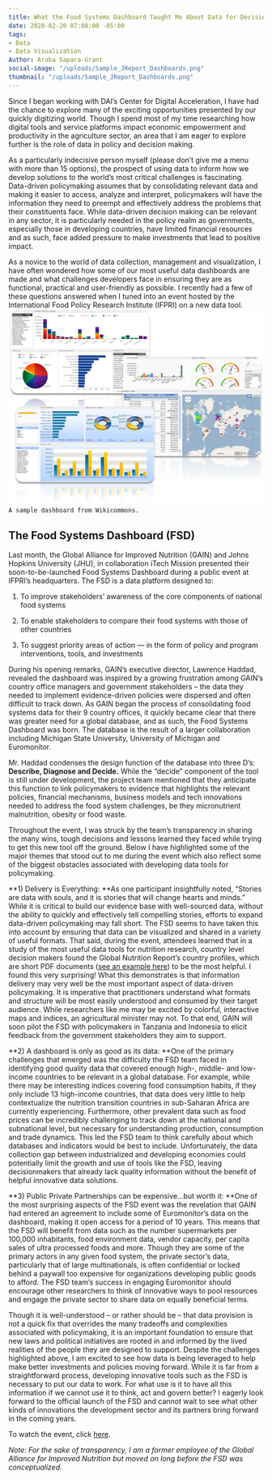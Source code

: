 ```yaml
---
title: What the Food Systems Dashboard Taught Me About Data for Decision Making
date: 2020-02-20 07:08:00 -05:00
tags:
- Data
- Data Visualization
Author: Araba Sapara-Grant
social-image: "/uploads/Sample_JReport_Dashboards.png"
thumbnail: "/uploads/Sample_JReport_Dashboards.png"
---
```


Since I began working with DAI’s Center for Digital Acceleration, I have had the chance to explore many of the exciting opportunities presented by our quickly digitizing world. Though I spend most of my time researching how digital tools and service platforms impact economic empowerment and productivity in the agriculture sector, an area that I am eager to explore further is the role of data in policy and decision making.

<!--more-->
As a particularly indecisive person myself (please don’t give me a menu with more than 15 options), the prospect of using data to inform how we develop solutions to the world’s most critical challenges is fascinating. Data-driven policymaking assumes that by consolidating relevant data and making it easier to access, analyze and interpret, policymakers will have the information they need to preempt and effectively address the problems that their constituents face. While data-driven decision making can be relevant in any sector, it is particularly needed in the policy realm as governments, especially those in developing countries, have limited financial resources and as such, face added pressure to make investments that lead to positive impact.

As a novice to the world of data collection, management and visualization, I have often wondered how some of our most useful data dashboards are made and what challenges developers face in ensuring they are as functional, practical and user-friendly as possible. I recently had a few of these questions answered when I tuned into an event hosted by the International Food Policy Research Institute (IFPRI) on a new data tool.
![Sample_JReport_Dashboards.png](/uploads/Sample_JReport_Dashboards.png)`A sample dashboard from Wikicommons.`

## The Food Systems Dashboard (FSD)

Last month, the Global Alliance for Improved Nutrition (GAIN) and Johns Hopkins University (JHU), in collaboration iTech Mission presented their soon-to-be-launched Food Systems Dashboard during a public event at IFPRI’s headquarters. The FSD is a data platform designed to:

1. To improve stakeholders’ awareness of the core components of national food systems

2. To enable stakeholders to compare their food systems with those of other countries

3. To suggest priority areas of action — in the form of policy and program interventions, tools, and investments

During his opening remarks, GAIN’s executive director, Lawrence Haddad, revealed the dashboard was inspired by a growing frustration among GAIN’s country office managers and government stakeholders – the data they needed to implement evidence-driven policies were dispersed and often difficult to track down. As GAIN began the process of consolidating food systems data for their 9 country offices, it quickly became clear that there was greater need for a global database, and as such, the Food Systems Dashboard was born. The database is the result of a larger collaboration including Michigan State University, University of Michigan and Euromonitor.

Mr. Haddad condenses the design function of the database into three D’s: **Describe, Diagnose and Decide.** While the “decide” component of the tool is still under development, the project team mentioned that they anticipate this function to link policymakers to evidence that highlights the relevant policies, financial mechanisms, business models and tech innovations needed to address the food system challenges, be they micronutrient malnutrition, obesity or food waste.

Throughout the event, I was struck by the team’s transparency in sharing the many wins, tough decisions and lessons learned they faced while trying to get this new tool off the ground. Below I have highlighted some of the major themes that stood out to me during the event which also reflect some of the biggest obstacles associated with developing data tools for policymaking.

**1) Delivery is Everything: **As one participant insightfully noted, “Stories are data with souls, and it is stories that will change hearts and minds.” While it is critical to build our evidence base with well-sourced data, without the ability to quickly and effectively tell compelling stories, efforts to expand data-driven policymaking may fall short. The FSD seems to have taken this into account by ensuring that data can be visualized and shared in a variety of useful formats. That said, during the event, attendees learned that in a study of the most useful data tools for nutrition research, country level decision makers found the Global Nutrition Report’s country profiles, which are short PDF documents ([see an example here](https://globalnutritionreport.org/media/profiles/v2.1/pdfs/ghana.pdf)) to be the most helpful. I found this very surprising! What this demonstrates is that information delivery may very well be the most important aspect of data-driven policymaking. It is imperative that practitioners understand what formats and structure will be most easily understood and consumed by their target audience. While researchers like me may be excited by colorful, interactive maps and indices, an agricultural minister may not. To that end, GAIN will soon pilot the FSD with policymakers in Tanzania and Indonesia to elicit feedback from the government stakeholders they aim to support.

**2) A dashboard is only as good as its data: **One of the primary challenges that emerged was the difficulty the FSD team faced in identifying good quality data that covered enough high-, middle- and low-income countries to be relevant in a global database. For example, while there may be interesting indices covering food consumption habits, if they only include 13 high-income countries, that data does very little to help contextualize the nutrition transition countries in sub-Saharan Africa are currently experiencing. Furthermore, other prevalent data such as food prices can be incredibly challenging to track down at the national and subnational level, but necessary for understanding production, consumption and trade dynamics. This led the FSD team to think carefully about which databases and indicators would be best to include. Unfortunately, the data collection gap between industrialized and developing economies could potentially limit the growth and use of tools like the FSD, leaving decisionmakers that already lack quality information without the benefit of helpful innovative data solutions.

**3) Public Private Partnerships can be expensive…but worth it: **One of the most surprising aspects of the FSD event was the revelation that GAIN had entered an agreement to include some of Euromonitor’s data on the dashboard, making it open access for a period of 10 years. This means that the FSD will benefit from data such as the number supermarkets per 100,000 inhabitants, food environment data, vendor capacity, per capita sales of ultra processed foods and more. Though they are some of the primary actors in any given food system, the private sector’s data, particularly that of large multinationals, is often confidential or locked behind a paywall too expensive for organizations developing public goods to afford. The FSD team’s success in engaging Euromonitor should encourage other researchers to think of innovative ways to pool resources and engage the private sector to share data on equally beneficial terms.

Though it is well-understood – or rather should be – that data provision is not a quick fix that overrides the many tradeoffs and complexities associated with policymaking, it is an important foundation to ensure that new laws and political initiatives are rooted in and informed by the lived realities of the people they are designed to support. Despite the challenges highlighted above, I am excited to see how data is being leveraged to help make better investments and policies moving forward. While it is far from a straightforward process, developing innovative tools such as the FSD is necessary to put our data to work. For what use is it to have all this information if we cannot use it to think, act and govern better? I eagerly look forward to the official launch of the FSD and cannot wait to see what other kinds of innovations the development sector and its partners bring forward in the coming years.

To watch the event, click [here](https://www.ifpri.org/event/food-systems-dashboard-how-it-will-work).

*Note: For the sake of transparency, I am a former employee of the Global Alliance for Improved Nutrition but moved on long before the FSD was conceptualized.*